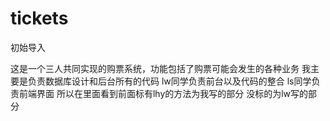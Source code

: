 # tickets
初始导入

这是一个三人共同实现的购票系统，功能包括了购票可能会发生的各种业务
我主要是负责数据库设计和后台所有的代码
lw同学负责前台以及代码的整合
ls同学负责前端界面
所以在里面看到前面标有lhy的方法为我写的部分
没标的为lw写的部分
